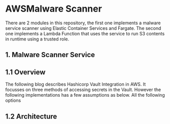 # AWSMalware Scanner

There are 2 modules in this repository, the first one implements a malware service scanner using Elastic Container Services and Fargate. The second one implements a Lambda Function that uses the service to run S3 contents in runtime using a trusted role. 

## 1. Malware Scanner Service

## 1.1 Overview
The following blog describes Hashicorp Vault Integration in AWS. It focusses on three methods of accessing secrets in the
Vault. However the following implementations has a few assumptions as below. All the following options

## 1.2 Architecture



